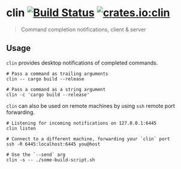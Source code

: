 # clin [![Build Status](https://travis-ci.org/jaemk/clin.svg?branch=master)](https://travis-ci.org/jaemk/clin) [![crates.io:clin](https://img.shields.io/crates/v/clin.svg?label=clin)](https://crates.io/crates/clin)

> Command completion notifications, client & server

## Usage

`clin` provides desktop notifications of completed commands.

```
# Pass a command as trailing arguments
clin -- cargo build --release

# Pass a command as a string argument
clin -c 'cargo build --release'
```

`clin` can also be used on remote machines by using `ssh` remote port forwarding.

```
# Listening for incoming notifications on 127.0.0.1:6445
clin listen

# Connect to a different machine, forwarding your `clin` port
ssh -R 6445:localhost:6445 you@host

# Use the `--send` arg
clin -s -- ./some-build-script.sh
```
